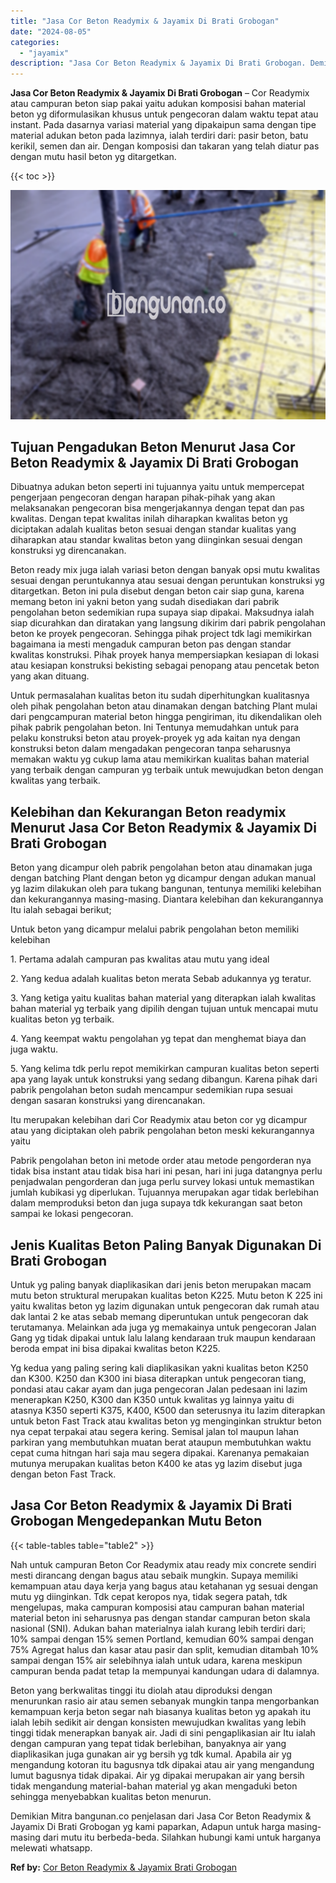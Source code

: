 ```yaml
---
title: "Jasa Cor Beton Readymix & Jayamix Di Brati Grobogan"
date: "2024-08-05"
categories: 
  - "jayamix"
description: "Jasa Cor Beton Readymix & Jayamix Di Brati Grobogan. Demikian Mitra bangunan.co penjelasan dari Jasa Cor Beton Readymix & Jayamix Di Brati Grobogan yg kami p..."
---
```


**Jasa Cor Beton Readymix & Jayamix Di Brati Grobogan** – Cor Readymix atau campuran beton siap pakai yaitu adukan komposisi bahan material beton yg diformulasikan khusus untuk pengecoran dalam waktu tepat atau instant. Pada dasarnya variasi material yang dipakaipun sama dengan tipe material adukan beton pada lazimnya, ialah terdiri dari: pasir beton, batu kerikil, semen dan air. Dengan komposisi dan takaran yang telah diatur pas dengan mutu hasil beton yg ditargetkan.

{{< toc >}}

![Jasa Cor Beton Readymix & Jayamix Di Brati Grobogan](/images/jasa-cor-readymix-43.png)

## Tujuan Pengadukan Beton Menurut Jasa Cor Beton Readymix & Jayamix Di Brati Grobogan

Dibuatnya adukan beton seperti ini tujuannya yaitu untuk mempercepat pengerjaan pengecoran dengan harapan pihak-pihak yang akan melaksanakan pengecoran bisa mengerjakannya dengan tepat dan pas kwalitas. Dengan tepat kwalitas inilah diharapkan kwalitas beton yg diciptakan adalah kualitas beton sesuai dengan standar kualitas yang diharapkan atau standar kwalitas beton yang diinginkan sesuai dengan konstruksi yg direncanakan.

Beton ready mix juga ialah variasi beton dengan banyak opsi mutu kwalitas sesuai dengan peruntukannya atau sesuai dengan peruntukan konstruksi yg ditargetkan. Beton ini pula disebut dengan beton cair siap guna, karena memang beton ini yakni beton yang sudah disediakan dari pabrik pengolahan beton sedemikian rupa supaya siap dipakai. Maksudnya ialah siap dicurahkan dan diratakan yang langsung dikirim dari pabrik pengolahan beton ke proyek pengecoran. Sehingga pihak project tdk lagi memikirkan bagaimana ia mesti mengaduk campuran beton pas dengan standar kwalitas konstruksi. Pihak proyek hanya mempersiapkan kesiapan di lokasi atau kesiapan konstruksi bekisting sebagai penopang atau pencetak beton yang akan dituang.

Untuk permasalahan kualitas beton itu sudah diperhitungkan kualitasnya oleh pihak pengolahan beton atau dinamakan dengan batching Plant mulai dari pengcampuran material beton hingga pengiriman, itu dikendalikan oleh pihak pabrik pengolahan beton. Ini Tentunya memudahkan untuk para pelaku konstruksi beton atau proyek-proyek yg ada kaitan nya dengan konstruksi beton dalam mengadakan pengecoran tanpa seharusnya memakan waktu yg cukup lama atau memikirkan kualitas bahan material yang terbaik dengan campuran yg terbaik untuk mewujudkan beton dengan kwalitas yang terbaik.

## Kelebihan dan Kekurangan Beton readymix Menurut Jasa Cor Beton Readymix & Jayamix Di Brati Grobogan

Beton yang dicampur oleh pabrik pengolahan beton atau dinamakan juga dengan batching Plant dengan beton yg dicampur dengan adukan manual yg lazim dilakukan oleh para tukang bangunan, tentunya memiliki kelebihan dan kekurangannya masing-masing. Diantara kelebihan dan kekurangannya Itu ialah sebagai berikut;

Untuk beton yang dicampur melalui pabrik pengolahan beton memiliki kelebihan

1\. Pertama adalah campuran pas kwalitas atau mutu yang ideal

2\. Yang kedua adalah kualitas beton merata Sebab adukannya yg teratur.

3\. Yang ketiga yaitu kualitas bahan material yang diterapkan ialah kwalitas bahan material yg terbaik yang dipilih dengan tujuan untuk mencapai mutu kualitas beton yg terbaik.

4\. Yang keempat waktu pengolahan yg tepat dan menghemat biaya dan juga waktu.

5\. Yang kelima tdk perlu repot memikirkan campuran kualitas beton seperti apa yang layak untuk konstruksi yang sedang dibangun. Karena pihak dari pabrik pengolahan beton sudah mencampur sedemikian rupa sesuai dengan sasaran konstruksi yang direncanakan.

Itu merupakan kelebihan dari Cor Readymix atau beton cor yg dicampur atau yang diciptakan oleh pabrik pengolahan beton meski kekurangannya yaitu

Pabrik pengolahan beton ini metode order atau metode pengorderan nya tidak bisa instant atau tidak bisa hari ini pesan, hari ini juga datangnya perlu penjadwalan pengorderan dan juga perlu survey lokasi untuk memastikan jumlah kubikasi yg diperlukan. Tujuannya merupakan agar tidak berlebihan dalam memproduksi beton dan juga supaya tdk kekurangan saat beton sampai ke lokasi pengecoran.

## Jenis Kualitas Beton Paling Banyak Digunakan Di Brati Grobogan

Untuk yg paling banyak diaplikasikan dari jenis beton merupakan macam mutu beton struktural merupakan kualitas beton K225. Mutu beton K 225 ini yaitu kwalitas beton yg lazim digunakan untuk pengecoran dak rumah atau dak lantai 2 ke atas sebab memang diperuntukan untuk pengecoran dak terutamanya. Melainkan ada juga yg memakainya untuk pengecoran Jalan Gang yg tidak dipakai untuk lalu lalang kendaraan truk maupun kendaraan beroda empat ini bisa dipakai kwalitas beton K225.

Yg kedua yang paling sering kali diaplikasikan yakni kualitas beton K250 dan K300. K250 dan K300 ini biasa diterapkan untuk pengecoran tiang, pondasi atau cakar ayam dan juga pengecoran Jalan pedesaan ini lazim menerapkan K250, K300 dan K350 untuk kwalitas yg lainnya yaitu di atasnya K350 seperti K375, K400, K500 dan seterusnya itu lazim diterapkan untuk beton Fast Track atau kwalitas beton yg menginginkan struktur beton nya cepat terpakai atau segera kering. Semisal jalan tol maupun lahan parkiran yang membutuhkan muatan berat ataupun membutuhkan waktu cepat cuma hitngan hari saja mau segera dipakai. Karenanya pemakaian mutunya merupakan kualitas beton K400 ke atas yg lazim disebut juga dengan beton Fast Track.

## Jasa Cor Beton Readymix & Jayamix Di Brati Grobogan Mengedepankan Mutu Beton

{{< table-tables table="table2" >}}

Nah untuk campuran Beton Cor Readymix atau ready mix concrete sendiri mesti dirancang dengan bagus atau sebaik mungkin. Supaya memiliki kemampuan atau daya kerja yang bagus atau ketahanan yg sesuai dengan mutu yg diinginkan. Tdk cepat keropos nya, tidak segera patah, tdk mengelupas, maka campuran komposisi atau campuran bahan material material beton ini seharusnya pas dengan standar campuran beton skala nasional (SNI). Adukan bahan materialnya ialah kurang lebih terdiri dari; 10% sampai dengan 15% semen Portland, kemudian 60% sampai dengan 75% Agregat halus dan kasar atau pasir dan split, kemudian ditambah 10% sampai dengan 15% air selebihnya ialah untuk udara, karena meskipun campuran benda padat tetap Ia mempunyai kandungan udara di dalamnya.

Beton yang berkwalitas tinggi itu diolah atau diproduksi dengan menurunkan rasio air atau semen sebanyak mungkin tanpa mengorbankan kemampuan kerja beton segar nah biasanya kualitas beton yg apakah itu ialah lebih sedikit air dengan konsisten mewujudkan kwalitas yang lebih tinggi tidak menerapkan banyak air. Jadi di sini pengaplikasian air Itu ialah dengan campuran yang tepat tidak berlebihan, banyaknya air yang diaplikasikan juga gunakan air yg bersih yg tdk kumal. Apabila air yg mengandung kotoran itu bagusnya tdk dipakai atau air yang mengandung lumut bagusnya tidak dipakai. Air yg dipakai merupakan air yang bersih tidak mengandung material-bahan material yg akan mengaduki beton sehingga menyebabkan kualitas beton menurun.

Demikian Mitra bangunan.co penjelasan dari Jasa Cor Beton Readymix & Jayamix Di Brati Grobogan yg kami paparkan, Adapun untuk harga masing-masing dari mutu itu berbeda-beda. Silahkan hubungi kami untuk harganya melewati whatsapp.

**Ref by:** [Cor Beton Readymix & Jayamix Brati Grobogan](https://id.wikipedia.org/wiki/Cor)
